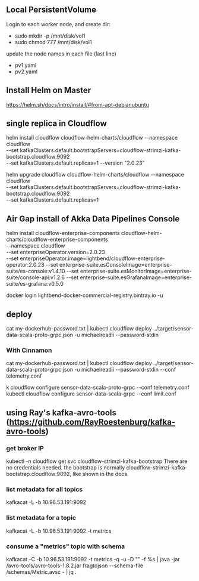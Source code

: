 ## Local PersistentVolume

Login to each worker node, and create dir:

* sudo mkdir -p /mnt/disk/vol1
* sudo chmod 777 /mnt/disk/vol1

update the node names in each file (last line)

* pv1.yaml
* pv2.yaml

## Install Helm on Master

https://helm.sh/docs/intro/install/#from-apt-debianubuntu

## single replica in Cloudflow

helm install cloudflow cloudflow-helm-charts/cloudflow --namespace cloudflow \
  --set kafkaClusters.default.bootstrapServers=cloudflow-strimzi-kafka-bootstrap.cloudflow:9092 \
  --set kafkaClusters.default.replicas=1 --version "2.0.23"


helm upgrade cloudflow cloudflow-helm-charts/cloudflow --namespace cloudflow \
  --set kafkaClusters.default.bootstrapServers=cloudflow-strimzi-kafka-bootstrap.cloudflow:9092 \
  --set kafkaClusters.default.replicas=1

## Air Gap install of Akka Data Pipelines Console
helm install cloudflow-enterprise-components cloudflow-helm-charts/cloudflow-enterprise-components \
--namespace cloudflow \
--set enterpriseOperator.version=2.0.23 \
--set enterpriseOperator.image=lightbend/cloudflow-enterprise-operator:2.0.23
--set enterprise-suite.esConsoleImage=enterprise-suite/es-console:v1.4.10
--set enterprise-suite.esMonitorImage=enterprise-suite/console-api:v1.2.6
--set enterprise-suite.esGrafanaImage=enterprise-suite/es-grafana:v0.5.0

docker login lightbend-docker-commercial-registry.bintray.io -u <lb user>

## deploy  
cat my-dockerhub-password.txt | kubectl cloudflow deploy ../target/sensor-data-scala-proto-grpc.json -u michaelreadii --password-stdin

### With Cinnamon
cat my-dockerhub-password.txt | kubectl cloudflow deploy ../target/sensor-data-scala-proto-grpc.json -u michaelreadii --password-stdin --conf telemetry.conf

k cloudflow configure sensor-data-scala-proto-grpc --conf telemetry.conf
kubectl cloudflow configure sensor-data-scala-grpc --conf limit.conf




## using Ray's kafka-avro-tools (https://github.com/RayRoestenburg/kafka-avro-tools)

### get broker IP
kubectl -n cloudflow get svc cloudflow-strimzi-kafka-bootstrap
There are no credentials needed. the bootstrap is normally cloudflow-strimzi-kafka-bootstrap.cloudflow:9092, like shown in the docs.

### list metadata for all topics
kafkacat -L -b 10.96.53.191:9092 

### list metadata for a topic
kafkacat -L -b 10.96.53.191:9092 -t metrics

### consume a "metrics" topic with schema
kafkacat -C -b 10.96.53.191:9092 -t metrics -q -u -D "" -f %s | java -jar /avro-tools/avro-tools-1.8.2.jar fragtojson --schema-file /schemas/Metric.avsc - | jq .